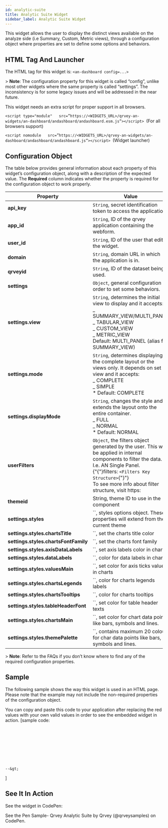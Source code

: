 ```yaml
---
id: analytic-suite
title: Analytic Suite Widget
sidebar_label: Analytic Suite Widget
---
```

<div style={{textAlign: "justify"}}>

This widget allows the user to display the distinct views available on the analyze side (i.e Summary, Custom, Metric views), through a configuration object where properties are set to define some options and behaviors.

## HTML Tag And Launcher

The HTML tag for this widget is: 
`<an-dashboard config=...>`

&gt; **Note**: The configuration property for this widget is called “config”, unlike most other widgets where the same property is called “settings”. The inconsistency is for some legacy issues and will be addressed in the near future. 

This widget needs an extra script for proper support in all browsers.

`<script type="module"   src=”https://<WIDGETS_URL>/qrvey-an-widgets/an-dashboard/andashboard/andashboard.esm.js”></script> `(For all browsers support)

`<script nomodule   src=”https://<WIDGETS_URL>/qrvey-an-widgets/an-dashboard/andashboard/andashboard.js”></script> `(Widget launcher)

## Configuration Object

The table below provides general information about each property of this widget’s configuration object, along with a description of the expected value. The **Required** column indicates whether the property is required for the configuration object to work properly.

| **Property**                         | **Value**                                                                                                                                                                                                                                                                                                                                            | **Required** |
| ------------------------------------ | ---------------------------------------------------------------------------------------------------------------------------------------------------------------------------------------------------------------------------------------------------------------------------------------------------------------------------------------------------- | ------------ |
| **api_key**                          | `String`, secret identification token to access the application.                                                                                                                                                                                                                                                                              | Yes          |
| **app_id**                           | `String`, ID of the qrvey application containing the webform.                                                                                                                                                                                                                                                                                 | Yes          |
| **user_id**                          | `String`, ID of the user that edits the widget.                                                                                                                                                                                                                                                                                               | Yes          |
| **domain**                           | `String`, domain URL in which the application is in.                                                                                                                                                                                                                                                                                          | Yes          |
| **qrveyid**                          | `String`, ID of the dataset being used.                                                                                                                                                                                                                                                                                                       | Yes          |
| **settings**                         | `Object`, general configuration in order to set some behaviors.                                                                                                                                                                                                                                                                               | No           |
| **settings.view**                    | `String`, determines the initial view to display and it accepts: <br /> _ SUMMARY_VIEW/MULTI_PANEL <br />_ TABULAR_VIEW<br />_ CUSTOM_VIEW<br />_ METRIC_VIEW<br />Default: MULTI_PANEL (alias for SUMMARY_VIEW)                                                                                                                                        | No           |
| **settings.mode**                    | `String`, determines displaying the complete layout or the views only. It depends on set view and it accepts: <br />_ COMPLETE <br />_ SIMPLE<br />\* Default: COMPLETE                                                                                                                                                                             | No           |
| **settings.displayMode**             | `String`, changes the style and extends the layout onto the entire container. <br />_ FULL <br />_ NORMAL <br />\* Default: NORMAL                                                                                                                                                                                                                  | No           |
| **userFilters**                      | `Object`, the filters object generated by the user. This will be applied in internal components to filter the data. I.e. AN Single Panel. <br /> {"{"}filters: `<Filters Key Structure>`{"}"} <br /> To see more info about filter structure, visit https: | No           |
| **themeid**                          | String, theme ID to use in the component                                                                                                                                                                                                                                                                                                             | No           |
| **settings.styles**                  | ``, styles options object. These properties will extend from the current theme                                                                                                                                                                                                                                                          | No           |
| **settings.styles.chartsTitle**      | ``, set the charts title color                                                                                                                                                                                                                                                                                                          | No           |
| **settings.styles.chartsFontFamily** | ``, set the charts font family                                                                                                                                                                                                                                                                                                          | No           |
| **settings.styles.axisDataLabels**   | ``, set axis labels color in charts                                                                                                                                                                                                                                                                                                     | No           |
| **settings.styles.dataLabels**       | ``, color for data labels in charts                                                                                                                                                                                                                                                                                                     | No           |
| **settings.styles.valuesMain**       | ``, set color for axis ticks values in charts                                                                                                                                                                                                                                                                                           | No           |
| **settings.styles.chartsLegends**    | ``, color for charts legends labels                                                                                                                                                                                                                                                                                                     | No           |
| **settings.styles.chartsTooltips**   | ``, color for charts tooltips                                                                                                                                                                                                                                                                                                           | No           |
| **settings.styles.tableHeaderFont**  | ``, set color for table header texts                                                                                                                                                                                                                                                                                                    | No           |
| **settings.styles.chartsMain**       | ``, set color for chart data points like bars, symbols and lines.                                                                                                                                                                                                                                                                       | No           |
| **settings.styles.themePalette**     | ``, contains maximum 20 colour for char data points like bars, symbols and lines.                                                                                                                                                                                                                                                        | No           |

&gt; **Note**: Refer to the FAQs if you don’t know where to find any of the required configuration properties. 

## Sample

The following sample shows the way this widget is used in an HTML page. Please note that the example may not include the non-required properties of the configuration object. 

You can copy and paste this code to your application after replacing the red values with your own valid values in order to see the embedded widget in action.
\[sample code:

```



```

```



```

```



--&gt;

```

]

## See It In Action

See the widget in CodePen:

  
  See the Pen 
  Sample- Qrvey Analytic Suite by Qrvey (@qrveysamples)
  on CodePen.


</div>